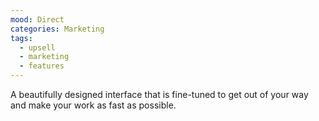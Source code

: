 ```yaml
---
mood: Direct
categories: Marketing
tags:
  - upsell
  - marketing
  - features
---
```

A beautifully designed interface that is fine-tuned to get out of your way and make your work as fast as possible.